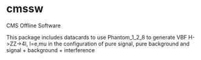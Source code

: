 # cmssw
CMS Offline Software

This package includes datacards to use Phantom_1_2_8 to generate VBF H->ZZ->4l, l=e,mu in the configuration of pure signal, pure background and signal + background + interference
